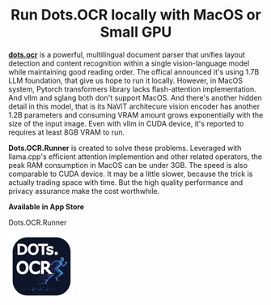 
<h1 align="center"> Run Dots.OCR locally with MacOS or Small GPU </h1>

**[dots.ocr](https://github.com/rednote-hilab/dots.ocr)** is a powerful, multilingual document parser that unifies layout detection and content recognition within a single vision-language model while maintaining good reading order. The offical announced it's using 1.7B LLM foundation, that give us hope
to run it locally. However, in MacOS system, Pytorch transformers library lacks flash-attention implementation. And vllm and sglang 
both don't support MacOS. And there's another hidden detail in this model, that is its NaViT architecure vision encoder has another 1.2B parameters and consuming VRAM amount grows exponentially with the size of the input image. Even with vllm in CUDA device, it's
reported to requires at least 8GB VRAM to run.

**Dots.OCR.Runner** is created to solve these problems. Leveraged with llama.cpp's efficient attention implemention and other related operators, the peak RAM consumption in MacOS can be under 3GB. The speed is also comparable to CUDA device. It may be a little slower, because the trick is actually trading space with time. But the high quality performance and privacy assurance make the cost worthwhile.

**Available in App Store**

Dots.OCR.Runner

[![Alt dots.ocr.runner](assets/128x128.png)](https://apps.apple.com/us/app/dots-ocr-runner/id6753667495)
